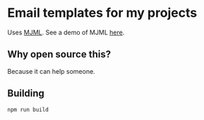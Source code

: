 # Email templates for my projects

Uses [MJML](https://mjml.io/documentation/). See a demo of MJML [here](https://mjml.io/try-it-live/).


## Why open source this?

Because it can help someone.


## Building

```sh
npm run build
```
